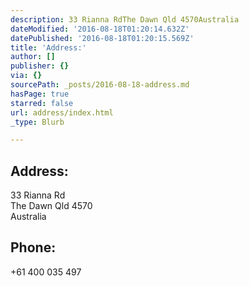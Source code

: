 ```yaml
---
description: 33 Rianna RdThe Dawn Qld 4570Australia
dateModified: '2016-08-18T01:20:14.632Z'
datePublished: '2016-08-18T01:20:15.569Z'
title: 'Address:'
author: []
publisher: {}
via: {}
sourcePath: _posts/2016-08-18-address.md
hasPage: true
starred: false
url: address/index.html
_type: Blurb

---
```

## Address:

33 Rianna Rd  
The Dawn Qld 4570  
Australia

## Phone:

+61 400 035 497
